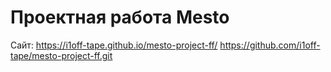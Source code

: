 # Проектная работа Mesto

Сайт: https://i1off-tape.github.io/mesto-project-ff/
https://github.com/i1off-tape/mesto-project-ff.git
